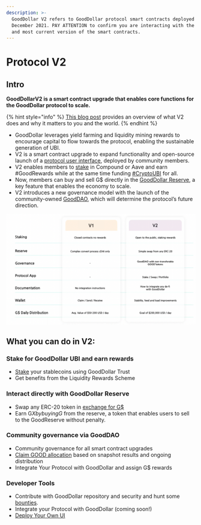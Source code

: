 ```yaml
---
description: >-
  GoodDollar V2 refers to GoodDollar protocol smart contracts deployed in
  December 2021. PAY ATTENTION to confirm you are interacting with the correct
  and most current version of the smart contracts.
---
```


# Protocol V2

## **Intro**

**GoodDollarV2 is a smart contract upgrade that enables core functions for the GoodDollar protocol to scale.**

{% hint style="info" %}
[This blog post](https://www.gooddollar.org/gooddollarv2-launches-the-epoch-of-defi-for-good/) provides an overview of what V2 does and why it matters to you and the world.
{% endhint %}

* GoodDollar leverages yield farming and liquidity mining rewards to encourage capital to flow towards the protocol, enabling the sustainable generation of UBI.
* V2 is a smart contract upgrade to expand functionality and open-source launch of a [protocol user interface](../../../../for-developers/gooddapp-developer-guides/deploy-your-own-gooddapp-ui.md), deployed by community members.
* V2 enables members to [stake](../../../../user-guides/stake-v2.md) in Compound or Aave and earn #GoodRewards while at the same time funding [#CryptoUBI](https://twitter.com/search?q=%23cryptoubi\&src=typed\_query) for all.
* Now, members can buy and sell G$ directly in the [GoodDollar Reserve](../../../../user-guides/buy-and-sell-gusd.md), a key feature that enables the economy to scale.
* V2 introduces a new governance model with the launch of the community-owned [GoodDAO](systems-elements/7.-governance-dao.md#\_x9v4kk8jp487), which will determine the protocol’s future direction.&#x20;

![V1 (POC) vs. V2](<../../../../.gitbook/assets/protocolv2 (1).png>)

## What you can do in V2:

### Stake for GoodDollar UBI and earn rewards&#x20;

* [Stake](../../../../user-guides/stake-v2.md) your stablecoins using GoodDollar Trust&#x20;
* Get benefits from the Liquidity Rewards Scheme

### Interact directly with GoodDollar Reserve&#x20;

* Swap any ERC-20 token in [exchange for G$ ](../../../../user-guides/buy-and-sell-gusd.md)
* Earn G$X by buying G$ from the reserve, a token that enables users to sell to the GoodReserve without penalty.

### Community governance via GoodDAO&#x20;

* Community governance for all smart contract upgrades&#x20;
* [Claim GOOD allocation](../../../../user-guides/claim-good-and-gdx.md) based on snapshot results and ongoing distribution
* Integrate Your Protocol with GoodDollar and assign G$ rewards

### Developer Tools&#x20;

* Contribute with GoodDollar repository and security and hunt some [bounties](https://github.com/GoodDollar/Bounties/issues).&#x20;
* Integrate your Protocol with GoodDollar (coming soon!)&#x20;
* [Deploy Your Own UI](../../../../for-developers/gooddapp-developer-guides/deploy-your-own-gooddapp-ui.md)
